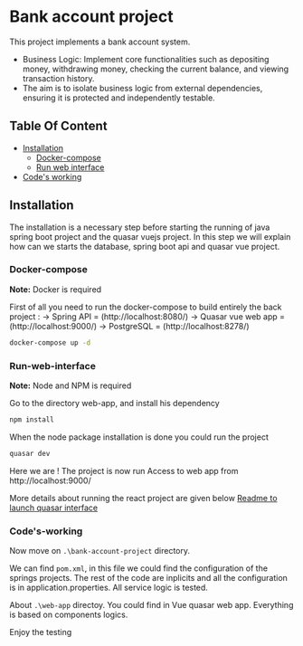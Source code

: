 # Bank account project

This project implements a bank account system.

- Business Logic: Implement core functionalities such as depositing money, withdrawing money, checking the current balance, and viewing transaction history.
- The aim is to isolate business logic from external dependencies, ensuring it is protected and independently testable.


## Table Of Content

- [Installation](#installation)
    - [Docker-compose](#Docker-compose)
    - [Run web interface](#Run-web-interface)
- [Code's working](#Code's-working)

## Installation

The installation is a necessary step before starting the running of java spring boot project and the quasar vuejs project.
In this step we will explain how can we starts the database, spring boot api and quasar vue project.

### Docker-compose

**Note:** Docker is required

First of all you need to run the docker-compose to build entirely the back project : 
-> Spring API = (http://localhost:8080/)
-> Quasar vue web app = (http://localhost:9000/)
-> PostgreSQL = (http://localhost:8278/)

```bash
docker-compose up -d 
```

### Run-web-interface

**Note:** Node and NPM is required

Go to the directory web-app, and install his dependency

```bash
npm install
```

When the node package installation is done you could run the project 

```bash
quasar dev
```

Here we are ! The project is now run 
Access to web app from http://localhost:9000/

More details about running the react project are given below
[Readme to launch quasar interface](./web-app/README.md)

### Code's-working

Now move on `.\bank-account-project` directory.

We can find `pom.xml`, in this file we could find the configuration of the springs projects.
The rest of the code are inplicits and all the configuration is in application.properties.
All service logic is tested.

About `.\web-app` directoy.
You could find in Vue quasar web app. Everything is based on components logics.



Enjoy the testing

